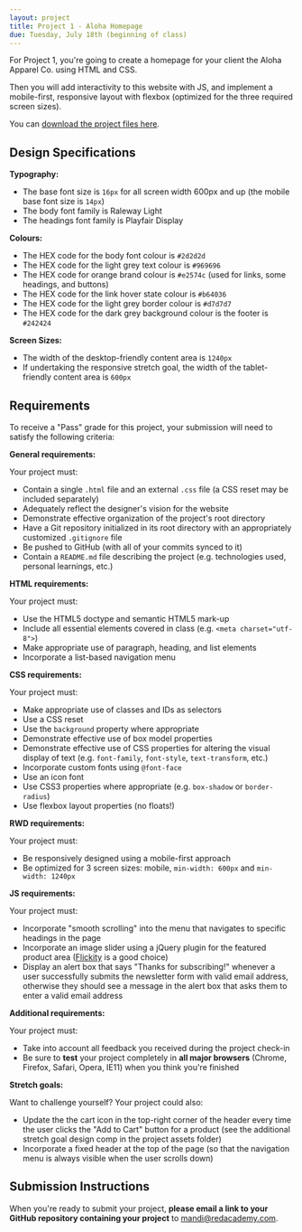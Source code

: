 ```yaml
---
layout: project
title: Project 1 - Aloha Homepage
due: Tuesday, July 18th (beginning of class)
---
```


For Project 1, you're going to create a homepage for your client the Aloha Apparel Co. using HTML and CSS.

Then you will add interactivity to this website with JS, and implement a mobile-first, responsive layout with flexbox (optimized for the three required screen sizes).

You can [download the project files here](https://s3-us-west-2.amazonaws.com/red-wdp/project-files/project-01.zip).

## Design Specifications

**Typography:**

- The base font size is `16px` for all screen width 600px and up (the mobile base font size is `14px`)
- The body font family is Raleway Light
- The headings font family is Playfair Display

**Colours:**

- The HEX code for the body font colour is `#2d2d2d`
- The HEX code for the light grey text colour is `#969696`
- The HEX code for orange brand colour is `#e2574c` (used for links, some headings, and buttons)
- The HEX code for the link hover state colour is `#b64036`
- The HEX code for the light grey border colour is `#d7d7d7`
- The HEX code for the dark grey background colour is the footer is `#242424`

**Screen Sizes:**

- The width of the desktop-friendly content area is `1240px`
- If undertaking the responsive stretch goal, the width of the tablet-friendly content area is `600px`


## Requirements

To receive a "Pass" grade for this project, your submission will need to satisfy the following criteria:

**General requirements:**

Your project must:

- Contain a single `.html` file and an external `.css` file (a CSS reset may be included separately)
- Adequately reflect the designer's vision for the website
- Demonstrate effective organization of the project's root directory
- Have a Git repository initialized in its root directory with an appropriately customized `.gitignore` file
- Be pushed to GitHub (with all of your commits synced to it)
- Contain a `README.md` file describing the project (e.g. technologies used, personal learnings, etc.)

**HTML requirements:**

Your project must:

- Use the HTML5 doctype and semantic HTML5 mark-up
- Include all essential elements covered in class (e.g. `<meta charset="utf-8">`)
- Make appropriate use of paragraph, heading, and list elements
- Incorporate a list-based navigation menu

**CSS requirements:**

Your project must:

- Make appropriate use of classes and IDs as selectors
- Use a CSS reset
- Use the `background` property where appropriate
- Demonstrate effective use of box model properties
- Demonstrate effective use of CSS properties for altering the visual display of text (e.g. `font-family`, `font-style`, `text-transform`, etc.)
- Incorporate custom fonts using `@font-face`
- Use an icon font
- Use CSS3 properties where appropriate (e.g. `box-shadow` or `border-radius`)
- Use flexbox layout properties (no floats!)

**RWD requirements:**

Your project must:

- Be responsively designed using a mobile-first approach
- Be optimized for 3 screen sizes: mobile, `min-width: 600px` and `min-width: 1240px`

**JS requirements:**

Your project must:

- Incorporate "smooth scrolling" into the menu that navigates to specific headings in the page
- Incorporate an image slider using a jQuery plugin for the featured product area ([Flickity](http://flickity.metafizzy.co/) is a good choice)
- Display an alert box that says "Thanks for subscribing!" whenever a user successfully submits the newsletter form with valid email address, otherwise they should see a message in the alert box that asks them to enter a valid email address

**Additional requirements:**

Your project must:

- Take into account all feedback you received during the project check-in
- Be sure to **test** your project completely in **all major browsers** (Chrome, Firefox, Safari, Opera, IE11) when you think you're finished

**Stretch goals:**

Want to challenge yourself? Your project could also:

- Update the the cart icon in the top-right corner of the header every time the user clicks the "Add to Cart" button for a product (see the additional stretch goal design comp in the project assets folder)
- Incorporate a fixed header at the top of the page (so that the navigation menu is always visible when the user scrolls down)

## Submission Instructions

When you're ready to submit your project, **please email a link to your GitHub repository containing your project** to [mandi@redacademy.com](mailto:mandi@redacademy.com).

